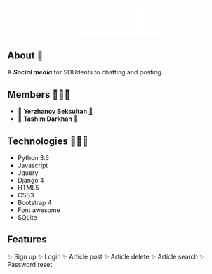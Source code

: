 <p align="center"> 
<img src="logo_sdutalk1.png" width="40%">
</p>

## About 🤔

A ___Social media___ for SDUdents to chatting and posting.

## Members 🙋🏻‍♂️

- :information_desk_person: __Yerzhanov Beksultan__ [:email:](200103513@stu.sdu.edu.kz)
- :information_desk_person: __Tashim Darkhan__ [:email:](200103208@stu.sdu.edu.kz)

## Technologies 👨🏻‍💻

- Python 3.6
- Javascript
- Jquery
- Django 4
- HTML5
- CSS3
- Bootstrap 4
- Font awesome
- SQLite

## Features 

✨ Sign up
✨ Login
✨ Article post
✨ Article delete
✨ Article search
✨ Password reset